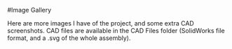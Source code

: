 #Image Gallery

Here are more images I have of the project, and some extra CAD screenshots. CAD files are available in the CAD Files folder (SolidWorks file format, and a .svg of the whole assembly).
